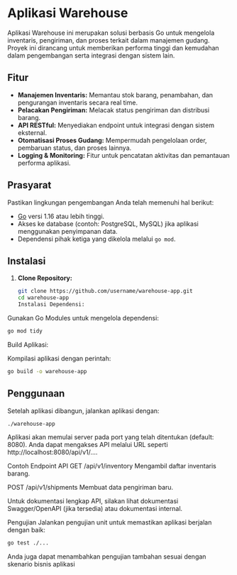 <!-- @format -->

# Aplikasi Warehouse

Aplikasi Warehouse ini merupakan solusi berbasis Go untuk mengelola inventaris,
pengiriman, dan proses terkait dalam manajemen gudang. Proyek ini dirancang
untuk memberikan performa tinggi dan kemudahan dalam pengembangan serta
integrasi dengan sistem lain.

## Fitur

- **Manajemen Inventaris:** Memantau stok barang, penambahan, dan pengurangan
  inventaris secara real time.
- **Pelacakan Pengiriman:** Melacak status pengiriman dan distribusi barang.
- **API RESTful:** Menyediakan endpoint untuk integrasi dengan sistem eksternal.
- **Otomatisasi Proses Gudang:** Mempermudah pengelolaan order, pembaruan
  status, dan proses lainnya.
- **Logging & Monitoring:** Fitur untuk pencatatan aktivitas dan pemantauan
  performa aplikasi.

## Prasyarat

Pastikan lingkungan pengembangan Anda telah memenuhi hal berikut:

- [Go](https://golang.org/dl/) versi 1.16 atau lebih tinggi.
- Akses ke database (contoh: PostgreSQL, MySQL) jika aplikasi menggunakan
  penyimpanan data.
- Dependensi pihak ketiga yang dikelola melalui `go mod`.

## Instalasi

1. **Clone Repository:**

   ```bash
   git clone https://github.com/username/warehouse-app.git
   cd warehouse-app
   Instalasi Dependensi:
   ```

Gunakan Go Modules untuk mengelola dependensi:

```bash
go mod tidy
```

Build Aplikasi:

Kompilasi aplikasi dengan perintah:

```bash
go build -o warehouse-app
```

## Penggunaan

Setelah aplikasi dibangun, jalankan aplikasi dengan:

```bash
./warehouse-app
```

Aplikasi akan memulai server pada port yang telah ditentukan (default: 8080).
Anda dapat mengakses API melalui URL seperti http://localhost:8080/api/v1/....

Contoh Endpoint API GET /api/v1/inventory Mengambil daftar inventaris barang.

POST /api/v1/shipments Membuat data pengiriman baru.

Untuk dokumentasi lengkap API, silakan lihat dokumentasi Swagger/OpenAPI (jika
tersedia) atau dokumentasi internal.

Pengujian Jalankan pengujian unit untuk memastikan aplikasi berjalan dengan
baik:

```bash
go test ./...
```

Anda juga dapat menambahkan pengujian tambahan sesuai dengan skenario bisnis
aplikasi
